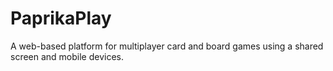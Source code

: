 # PaprikaPlay
A web-based platform for multiplayer card and board games using a shared screen and mobile devices.
